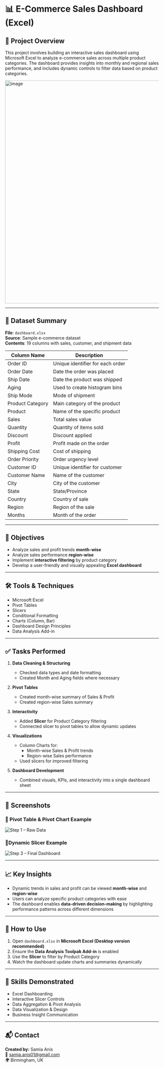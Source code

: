 # 📊 E-Commerce Sales Dashboard (Excel)

## 📝 Project Overview

This project involves building an interactive sales dashboard using Microsoft Excel to analyze e-commerce sales across multiple product categories. The dashboard provides insights into monthly and regional sales performance, and includes dynamic controls to filter data based on product categories.

<img width="727" alt="image" src="https://github.com/user-attachments/assets/ef41b9ea-f990-4cd2-b500-c7c3247d467a" />
 


---

## 📁 Dataset Summary

**File**: `dashboard.xlsx`  
**Source**: Sample e-commerce dataset  
**Contents**: 19 columns with sales, customer, and shipment data

| Column Name        | Description                              |
|--------------------|-------------------------------------------|
| Order ID           | Unique identifier for each order         |
| Order Date         | Date the order was placed                |
| Ship Date          | Date the product was shipped             |
| Aging              | Used to create histogram bins            |
| Ship Mode          | Mode of shipment                         |
| Product Category   | Main category of the product             |
| Product            | Name of the specific product             |
| Sales              | Total sales value                        |
| Quantity           | Quantity of items sold                   |
| Discount           | Discount applied                         |
| Profit             | Profit made on the order                 |
| Shipping Cost      | Cost of shipping                         |
| Order Priority     | Order urgency level                      |
| Customer ID        | Unique identifier for customer           |
| Customer Name      | Name of the customer                     |
| City               | City of the customer                     |
| State              | State/Province                           |
| Country            | Country of sale                          |
| Region             | Region of the sale                       |
| Months             | Month of the order                       |

---

## 🎯 Objectives

- Analyze sales and profit trends **month-wise**
- Analyze sales performance **region-wise**
- Implement **interactive filtering** by product category
- Develop a user-friendly and visually appealing **Excel dashboard**

---

## 🛠 Tools & Techniques

- Microsoft Excel
- Pivot Tables
- Slicers
- Conditional Formatting
- Charts (Column, Bar)
- Dashboard Design Principles
- Data Analysis Add-in

---

## ✅ Tasks Performed

1. **Data Cleaning & Structuring**
   - Checked data types and date formatting
   - Created Month and Aging fields where necessary

2. **Pivot Tables**
   - Created month-wise summary of Sales & Profit
   - Created region-wise Sales summary

3. **Interactivity**
   - Added **Slicer** for Product Category filtering
   - Connected slicer to pivot tables to allow dynamic updates

4. **Visualizations**
   - Column Charts for:
     - Month-wise Sales & Profit trends
     - Region-wise Sales performance
   - Used slicers for improved filtering

5. **Dashboard Development**
   - Combined visuals, KPIs, and interactivity into a single dashboard sheet

---

## 📸 Screenshots

### 🔹 Pivot Table & Pivot Chart Example

![Step 1 – Raw Data](https://github.com/user-attachments/assets/f154b5ff-7b19-482b-996f-7979d4eea2c3)

### 🔹Dynamic Slicer Example

![Step 3 – Final Dashboard](https://github.com/user-attachments/assets/974edffd-acea-40f9-b2d5-c1bf366b05ac)

---

## 📈 Key Insights

- Dynamic trends in sales and profit can be viewed **month-wise** and **region-wise**
- Users can analyze specific product categories with ease
- The dashboard enables **data-driven decision-making** by highlighting performance patterns across different dimensions

---

## 📌 How to Use

1. Open `dashboard.xlsx` in **Microsoft Excel (Desktop version recommended)**
2. Ensure the **Data Analysis Toolpak Add-in** is enabled
3. Use the **Slicer** to filter by Product Category
4. Watch the dashboard update charts and summaries dynamically

---

## 🧠 Skills Demonstrated

- Excel Dashboarding  
- Interactive Slicer Controls  
- Data Aggregation & Pivot Analysis  
- Data Visualization & Design  
- Business Insight Communication

---

## 📬 Contact

**Created by:** Samia Anis  
📧 samia.anis01@gmail.com  
🌍 Birmingham, UK
